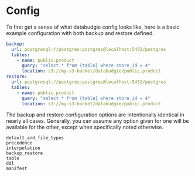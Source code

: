 # Config

To first get a sense of what databudgie config looks like, here is a basic
example configuration with both backup and restore defined.

```yaml
backup:
  url: postgresql://postgres:postgres@localhost:5432/postgres
  tables:
    - name: public.product
      query: "select * from {table} where store_id = 4"
      location: s3://my-s3-bucket/databudgie/public.product
restore:
  url: postgresql://postgres:postgres@localhost:5432/postgres
  tables:
    - name: public.product
      query: "select * from {table} where store_id = 4"
      location: s3://my-s3-bucket/databudgie/public.product
```

The backup and restore configuration options are intentionally identical in
nearly all cases. Generally, you can assume any option given for one will be
available for the other, except when specifically noted otherwise.

```{toctree}
default_and_file_types
precedence
interpolation
backup_restore
table
ddl
manifest
```
